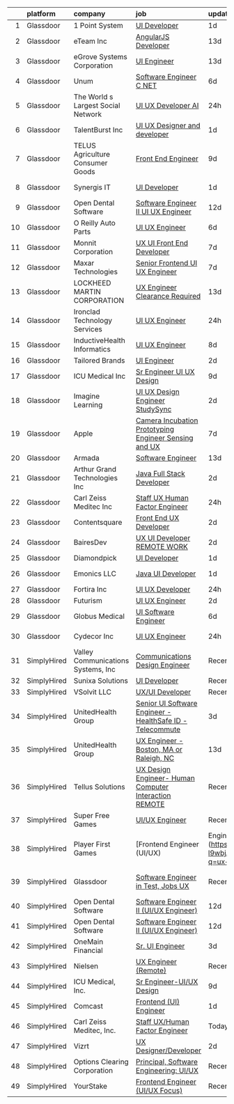 

|    | platform    | company                            | job                                                                                                                                                                                                                                                                                                                                                                                                                                                                                                                                                                                                                                                                                                                                                                                                                                                                                                                                                           | update_time   | location                |
|---:|:------------|:-----------------------------------|:--------------------------------------------------------------------------------------------------------------------------------------------------------------------------------------------------------------------------------------------------------------------------------------------------------------------------------------------------------------------------------------------------------------------------------------------------------------------------------------------------------------------------------------------------------------------------------------------------------------------------------------------------------------------------------------------------------------------------------------------------------------------------------------------------------------------------------------------------------------------------------------------------------------------------------------------------------------|:--------------|:------------------------|
|  1 | Glassdoor   | 1 Point System                     | [UI Developer](https://www.glassdoor.com/partner/jobListing.htm?pos=110&ao=1136043&s=58&guid=0000018267a2dc63bcc5d640abff4042&src=GD_JOB_AD&t=SR&vt=w&ea=1&cs=1_f989d4d7&cb=1659596103144&jobListingId=1008047202737&jrtk=3-0-1g9jq5n53kui8801-1g9jq5n5hkbl5800-c08416e370124963-)                                                                                                                                                                                                                                                                                                                                                                                                                                                                                                                                                                                                                                                                            | 1d            | Dallas, TX              |
|  2 | Glassdoor   | eTeam Inc                          | [AngularJS Developer](https://www.glassdoor.com/partner/jobListing.htm?pos=129&ao=1136043&s=58&guid=0000018267a2dc63bcc5d640abff4042&src=GD_JOB_AD&t=SR&vt=w&cs=1_58992c7e&cb=1659596103148&jobListingId=1008021028366&jrtk=3-0-1g9jq5n53kui8801-1g9jq5n5hkbl5800-9acab01b8e15cc1b-)                                                                                                                                                                                                                                                                                                                                                                                                                                                                                                                                                                                                                                                                          | 13d           | Indianapolis, IN        |
|  3 | Glassdoor   | eGrove Systems Corporation         | [UI Engineer](https://www.glassdoor.com/partner/jobListing.htm?pos=114&ao=1136043&s=58&guid=0000018267a2dc63bcc5d640abff4042&src=GD_JOB_AD&t=SR&vt=w&ea=1&cs=1_16599190&cb=1659596103146&jobListingId=1008020297560&jrtk=3-0-1g9jq5n53kui8801-1g9jq5n5hkbl5800-7c73ca502d9e28ee-)                                                                                                                                                                                                                                                                                                                                                                                                                                                                                                                                                                                                                                                                             | 13d           | Sunnyvale, CA           |
|  4 | Glassdoor   | Unum                               | [Software Engineer   C   NET](https://www.glassdoor.com/partner/jobListing.htm?pos=107&ao=1110586&s=58&guid=0000018267a2dc63bcc5d640abff4042&src=GD_JOB_AD&t=SR&vt=w&cs=1_21ab92c1&cb=1659596103143&jobListingId=1008036446001&cpc=334ABAF5D42DC775&jrtk=3-0-1g9jq5n53kui8801-1g9jq5n5hkbl5800-18d0d580e9e8f445--6NYlbfkN0AV9isdB2iNFq7MNITge-w_AXqD4hA-KRfbVtwUipZE1ZWY5PljmcgHbqeUxv3vkM8uuvRF5AhZ0wVthxh8_TkDDCMtNvLgjDldLjROH3unD9AKU9NB89bqG-36YLN8ZrT1APrCYyiJuPU8zDUBdPJd_yXT3ryANcXWfTa8tlka_CD7zIp4FKMTBHxEPy5FkxjW_fJ_4khNgG9XsHUF47F2E3nsHIQ0SVmTm1a1WcorIhvZNqJ3j48KOcdwjDBsksTOWtZvyi2B0JdkI7Aaj7ECjNbyJfVxpIeKgDfTcf6P9SsHtuOTExCJuKWHhQjBZuIwRw88-hkpnRN7mAuTqlmLWqOntbPgUBQJ_DvLxm4sxIzii_9IpmQ9xzgjkyiM_mfJr_vP1iIpb4fIQoS64g0xpHhQRoLDnHcIMBozzW0HTy4kh-YrKmsHp8NVpMyRzKaWAw4Xcf-D0rY0qfyZ_tZ3-P2c1aQx-l5qgd8Emj8I3JtGWRS1MCUylRhji7UAFED0k9RHrpc-RJxNxLoj4j15yjRKcM7mRL3Nqs3jTPyTK-keXQjS_Bmx)                                             | 6d            | Columbia, SC            |
|  5 | Glassdoor   | The World s Largest Social Network | [UI UX Developer  AI ](https://www.glassdoor.com/partner/jobListing.htm?pos=105&ao=1110586&s=58&guid=0000018267a2dc63bcc5d640abff4042&src=GD_JOB_AD&t=SR&vt=w&ea=1&cs=1_6923e4ce&cb=1659596103143&jobListingId=1008051839425&cpc=6A22310A23505C64&jrtk=3-0-1g9jq5n53kui8801-1g9jq5n5hkbl5800-d9365ae750555d3e--6NYlbfkN0DSgjPPcnEdvoK3uuxfISLALE6pB1FR7YSHOr_tSg5_QGIhoz_2VqUepdcKLBLI_zTmWHDhUTUAoNU7SQJ61YSP2XWsL8yTcs_iCojs6THTbDr4b7XoUevyqv1pF-BrqkP_aT09Fm9zRhZmd9TJIKMVRWL-z_WZbCkW6npKJR-HEdCYCBjXGVLvU90Hs1Qf6p43N0BHU0PI2r3NtFAZV7ZN1bY9L9pwVnTdXeRXJEisbBxu81G3v2lW-ROt-4qxi_uX0zRl3LxYsnT7pQOTNOqGBR8dTM7mK3aRbaiDdK4QBdzLVpnyWFnijUOcpqtymz0lqnKFAijbr3Y3L1u9EWmh6qEOyzgjHTC90csotGBxXUUuvrB7NJv0UCueJr8ZMG24_kNGCuwcsM6wkUdezIy0OyFrKNM_GFm33Cf4ZEStT-VvYKQMD1sLUKQ3YfinFmboc82mGrRzwzZVn_8PvTx7AqNEDr4KVtErvPoXx37VOLQjHM0W2zPvjljJh_nh36wCf4v-3cXjaMm2TtQ98tJ7pKz6oBS6zoWebNUzQIOfqoc1DpYP8xasFj2tg0pLfDfCc0tZYHWn260vOtLWvKRKFe85-K3iD8g%3D) | 24h           | San Francisco, CA       |
|  6 | Glassdoor   | TalentBurst  Inc                   | [UI UX Designer and developer](https://www.glassdoor.com/partner/jobListing.htm?pos=109&ao=1110586&s=58&guid=0000018267a2dc63bcc5d640abff4042&src=GD_JOB_AD&t=SR&vt=w&ea=1&cs=1_9aff3763&cb=1659596103144&jobListingId=1008047688845&cpc=9908D8D4413DBB8A&jrtk=3-0-1g9jq5n53kui8801-1g9jq5n5hkbl5800-c19131d2b6aa5c77--6NYlbfkN0AytblDjMhCTRr2PwXSTF3LlCyagmIhB_qBKYhkTsU9J4j-aDqg0RcWxkUazY88fGFLf9iiaPH9fpaA4Dth9LjNAJ4hqqnvczwp4ANutwHwIZB_z_QdjZmO9wX3F_9kz5iIOQx6GfTxPriYjkVLuXwl9PNClcCTNLZXYiWR-TfQAFy--gQyN9Z5NVkLKYxd6Tx6a-M594_w1-O-mGgz7VJk-U3fUu_fhzb6iS1643budisw6YDBx6p9N557tx8UuB_-T0-M6d-SvuVq3PQC8PNSmbaQvN2Rxjyp4HiwbBkOkZ_uUYCukuzgM-JiqYW4MCxW5jDO7vYM5MQ2yBm93rzJgDe5ZWVNV_c0-RkDWx5jCYvOMjOLwyT7IpcUfiMTVUMoyg9G-JAB_X95T3yR7tknHc01UKKZpw-2atA_axxl9M3c026WPyZyGC-S9PIVQBoW3Bc5TuPbC5JdDOvWL2Pj-4eD-bq1n9FnAoNG2ka1Nvu6Qs4nr3LebNisWNbOWY5R7e1P5iC8uA%3D%3D)                                                                           | 1d            | Phoenix, AZ             |
|  7 | Glassdoor   | TELUS Agriculture   Consumer Goods | [Front End Engineer](https://www.glassdoor.com/partner/jobListing.htm?pos=124&ao=1136043&s=58&guid=0000018267a2dc63bcc5d640abff4042&src=GD_JOB_AD&t=SR&vt=w&ea=1&cs=1_45fb75a9&cb=1659596103148&jobListingId=1008029111950&jrtk=3-0-1g9jq5n53kui8801-1g9jq5n5hkbl5800-3d8cdcc4b5e01ba3-)                                                                                                                                                                                                                                                                                                                                                                                                                                                                                                                                                                                                                                                                      | 9d            | Remote                  |
|  8 | Glassdoor   | Synergis IT                        | [UI Developer](https://www.glassdoor.com/partner/jobListing.htm?pos=115&ao=1136043&s=58&guid=0000018267a2dc63bcc5d640abff4042&src=GD_JOB_AD&t=SR&vt=w&ea=1&cs=1_825cbe45&cb=1659596103146&jobListingId=1008047975947&jrtk=3-0-1g9jq5n53kui8801-1g9jq5n5hkbl5800-91577a42ef6c1210-)                                                                                                                                                                                                                                                                                                                                                                                                                                                                                                                                                                                                                                                                            | 1d            | Pittsburgh, PA          |
|  9 | Glassdoor   | Open Dental Software               | [Software Engineer II  UI UX Engineer ](https://www.glassdoor.com/partner/jobListing.htm?pos=102&ao=1110586&s=58&guid=0000018267a2dc63bcc5d640abff4042&src=GD_JOB_AD&t=SR&vt=w&ea=1&cs=1_821a3416&cb=1659596103143&jobListingId=1008022827146&cpc=33AFB7EF5A21FBC5&jrtk=3-0-1g9jq5n53kui8801-1g9jq5n5hkbl5800-eeb957c2d2c37376--6NYlbfkN0AKPWZsiSsGVsCbCuz671PqLeCoc4zvkJCuGTk5psuLhccuF8TL43NgKKJDuW9RFOazQhs4XfnXiEbJ18pBGbXdri6ypvQzlDoZpu7F88I5a7h_07Dmr7u6BNZpbXjmUN1x2Uq2jvWgERnOlT1h8swnYsgACBEksXNRNKnepB4Km1f9Ouq_4X5fROsz0h14QhKqZFq_pyItAIkbOi1lLIBBYJGf_l3gPn2kwEodDQreE5Sr3V1MpoHozGb63hw_6p6QgsxFcUztchaneDjI5UBzcMgiWjqBoTfaWSvc3pFztLtLvWmzhGP3bd9el2SZpUET7O0jCAMM_51OY01tPR74A7jYnAicpNInM_t7H92CckWxi8xYXqRqF2iqx06reI_jjQTvhIUcBc59ONSW5DrQQdVIJrr5ruOoiiG2NLOU-ejRINFOq1NbzAVLhSwPqVvx8Su4KadecdlT2GReseRYdZZy25gmvb7sWpxtNqT_l5zgTYEokmvZzTjjCKv7LC5O6F730pOE03UkVT_3i8YCOSMesAQlWZc%3D)                                                | 12d           | Salem, OR               |
| 10 | Glassdoor   | O Reilly Auto Parts                | [UI UX Engineer](https://www.glassdoor.com/partner/jobListing.htm?pos=111&ao=1136043&s=58&guid=0000018267a2dc63bcc5d640abff4042&src=GD_JOB_AD&t=SR&vt=w&cs=1_23c3f524&cb=1659596103145&jobListingId=1008035971670&jrtk=3-0-1g9jq5n53kui8801-1g9jq5n5hkbl5800-2f93c3754b8840b2-)                                                                                                                                                                                                                                                                                                                                                                                                                                                                                                                                                                                                                                                                               | 6d            | Springfield, MO         |
| 11 | Glassdoor   | Monnit Corporation                 | [UX UI Front End Developer](https://www.glassdoor.com/partner/jobListing.htm?pos=128&ao=1136043&s=58&guid=0000018267a2dc63bcc5d640abff4042&src=GD_JOB_AD&t=SR&vt=w&ea=1&cs=1_6b8c0677&cb=1659596103148&jobListingId=1008033971892&jrtk=3-0-1g9jq5n53kui8801-1g9jq5n5hkbl5800-8bf7238e0d93fee7-)                                                                                                                                                                                                                                                                                                                                                                                                                                                                                                                                                                                                                                                               | 7d            | Salt Lake City, UT      |
| 12 | Glassdoor   | Maxar Technologies                 | [Senior Frontend UI UX Engineer](https://www.glassdoor.com/partner/jobListing.htm?pos=120&ao=1136043&s=58&guid=0000018267a2dc63bcc5d640abff4042&src=GD_JOB_AD&t=SR&vt=w&cs=1_41cb44b6&cb=1659596103147&jobListingId=1008033373406&jrtk=3-0-1g9jq5n53kui8801-1g9jq5n5hkbl5800-0ae6ac35b290c7f9-)                                                                                                                                                                                                                                                                                                                                                                                                                                                                                                                                                                                                                                                               | 7d            | Remote                  |
| 13 | Glassdoor   | LOCKHEED MARTIN CORPORATION        | [UX Engineer   Clearance Required](https://www.glassdoor.com/partner/jobListing.htm?pos=125&ao=1136043&s=58&guid=0000018267a2dc63bcc5d640abff4042&src=GD_JOB_AD&t=SR&vt=w&cs=1_21b98e85&cb=1659596103148&jobListingId=1008021530809&jrtk=3-0-1g9jq5n53kui8801-1g9jq5n5hkbl5800-307a90135cc4d364-)                                                                                                                                                                                                                                                                                                                                                                                                                                                                                                                                                                                                                                                             | 13d           | Annapolis Junction, MD  |
| 14 | Glassdoor   | Ironclad Technology Services       | [UI UX Engineer](https://www.glassdoor.com/partner/jobListing.htm?pos=116&ao=1136043&s=58&guid=0000018267a2dc63bcc5d640abff4042&src=GD_JOB_AD&t=SR&vt=w&cs=1_b179e7e3&cb=1659596103146&jobListingId=1008050634246&jrtk=3-0-1g9jq5n53kui8801-1g9jq5n5hkbl5800-89c2c3b48b3b8aca-)                                                                                                                                                                                                                                                                                                                                                                                                                                                                                                                                                                                                                                                                               | 24h           | Springfield, VA         |
| 15 | Glassdoor   | InductiveHealth Informatics        | [UI UX Engineer](https://www.glassdoor.com/partner/jobListing.htm?pos=130&ao=1136043&s=58&guid=0000018267a2dc63bcc5d640abff4042&src=GD_JOB_AD&t=SR&vt=w&ea=1&cs=1_af92ec3f&cb=1659596103148&jobListingId=1008032302378&jrtk=3-0-1g9jq5n53kui8801-1g9jq5n5hkbl5800-9c089c41a43366ae-)                                                                                                                                                                                                                                                                                                                                                                                                                                                                                                                                                                                                                                                                          | 8d            | Atlanta, GA             |
| 16 | Glassdoor   | Tailored Brands                    | [UI Engineer](https://www.glassdoor.com/partner/jobListing.htm?pos=121&ao=1136043&s=58&guid=0000018267a2dc63bcc5d640abff4042&src=GD_JOB_AD&t=SR&vt=w&cs=1_9bb4b9ea&cb=1659596103147&jobListingId=1008045124292&jrtk=3-0-1g9jq5n53kui8801-1g9jq5n5hkbl5800-598054b7580335cf-)                                                                                                                                                                                                                                                                                                                                                                                                                                                                                                                                                                                                                                                                                  | 2d            | Fremont, CA             |
| 17 | Glassdoor   | ICU Medical  Inc                   | [Sr Engineer UI UX Design](https://www.glassdoor.com/partner/jobListing.htm?pos=101&ao=1110586&s=58&guid=0000018267a2dc63bcc5d640abff4042&src=GD_JOB_AD&t=SR&vt=w&ea=1&cs=1_6724e243&cb=1659596103142&jobListingId=1008028829700&cpc=9E07EA4F56BF0F3C&jrtk=3-0-1g9jq5n53kui8801-1g9jq5n5hkbl5800-f58bed27097db234--6NYlbfkN0DKLGbq8IuywZhlRPDEu_l-kU269d3FotGI5zF1ovesoIDUTtUJS0iz7kvnrgV9c7X8NvJylGwv8PqAC_H61RidMI8WjT4QHLwaRBJIwzCbj7OYHPng8b-vA1a-W2FBWcBtPh-8uQ-qMOPgBUhnlmDWjvKUt-m7jW8nFbMs3gcGxN2DupSwe9409H8Fo5c2J52u2VFlolE-sz3KqksF7hD4g4fS-fc5ybfbQ8j2xxAnBrukCMkfla706oVS1KKMPzo5kf9gUE_JDBvH_uff3Xbqa9WSGq_eXhnHo1g1T12GSmAFj5cPsHNMMuddV8YyirOifQfdcVpx-ERrsj4cqM4SAu3kd2mkAlEhLwepLXzZM3jq4ALxb2rAmChcKXrpjYrpoqVdbAkeIbPEOnOoU43xhmor6lNdAKWO9Rs8JR0NiSke3JhZ2YMff4y-chS7fx9dlKxjxIfnFeLIjDiBaDtjn9724HAt3Fz9pHT7p7EmgnaTRxt_8touTUJFm_nfBRpnSOOGu467KA%3D%3D)                                                                               | 9d            | San Diego, CA           |
| 18 | Glassdoor   | Imagine Learning                   | [UI UX Design Engineer  StudySync](https://www.glassdoor.com/partner/jobListing.htm?pos=103&ao=1110586&s=58&guid=0000018267a2dc63bcc5d640abff4042&src=GD_JOB_AD&t=SR&vt=w&cs=1_e8a61dc8&cb=1659596103142&jobListingId=1008045497654&cpc=BAB9AA3F436D8911&jrtk=3-0-1g9jq5n53kui8801-1g9jq5n5hkbl5800-522601fbb3837d6c--6NYlbfkN0Bchr_UY39KtSsAjKsJo0AokNYr_kAedn9WnI5WlzggsRMp4ocCeSu2E_MKtxs09_ltkQxzu0o86BoO7CmL42CoszS4R6oRJmAG4dgadOWOHaKmJMQ34q0WR2dlS0mpPrEXWM7u7jMAmGDN0sSAj-ITJlyKTyxMNACt1udVeVElQ2Jb776CtRTECKbb-3FviIvjzclCtpkKlTX2zbtKAQT2zTiQgYjCZP5WZWSsJc9E-eBCekChNJlN4n-zjjyqPxhiJkPMiOG1HdHSIbIC3X52VX0rYRRdU2fuXRjy3C8-zaMxY9IfRYWK7g_FxKm9CixkhBIF5i3wFQRVtF-aNFZeUSi4RNqfDzvJBPLOH23VO2TJtcN5UpAjaHgytoUxvfcrRk_XN12CGFU-msZZfxihP8p4p9t5IEmVqLCgHIok9Jd8y0_zXx2LzrV8_iDx6mCORbhC29DCiEgQhOlOMipeVN_fJzilAnVb8xCNrKdCESuEphQ8kf9TlT8GWCjr1sg0cnfvwbTFuLV1ufGZwx06HE3129kjBFgfiHGjp72PdcCHmRTV4bUv-RjwCyMXDDgGSZWlEJ7tq0MZe2iSh2g0)        | 2d            | Denver, CO              |
| 19 | Glassdoor   | Apple                              | [Camera Incubation Prototyping Engineer  Sensing and UX ](https://www.glassdoor.com/partner/jobListing.htm?pos=127&ao=1136043&s=58&guid=0000018267a2dc63bcc5d640abff4042&src=GD_JOB_AD&t=SR&vt=w&cs=1_addee117&cb=1659596103148&jobListingId=1008034509841&jrtk=3-0-1g9jq5n53kui8801-1g9jq5n5hkbl5800-ea025186337fb223-)                                                                                                                                                                                                                                                                                                                                                                                                                                                                                                                                                                                                                                      | 7d            | Cupertino, CA           |
| 20 | Glassdoor   | Armada                             | [Software Engineer](https://www.glassdoor.com/partner/jobListing.htm?pos=106&ao=1110586&s=58&guid=0000018267a2dc63bcc5d640abff4042&src=GD_JOB_AD&t=SR&vt=w&ea=1&cs=1_f199b8cf&cb=1659596103143&jobListingId=1008020492544&cpc=0C139D4CAD5A6DB2&jrtk=3-0-1g9jq5n53kui8801-1g9jq5n5hkbl5800-d40f8ff38043d14f--6NYlbfkN0CtI8A3BfIRcWGV3-_GlBEla5W6J51CR4KEa_NuODiGYd6QL0tI_KWgQ9NWcPTc8FI36w-uJHyLeOtNV7vLlkw7gYtDJhwD2LBvkyBDv82dZ_UiK2Xqd-K_GAMmUxYaIZFqYpzSY--jSyzk4mIv4qs8orUq9p9PBcr2IhoLXr6hxuTYQtbWHS6G-aTQHq45BhVflQDSmJtbNHGXXx0apUZWoUG5bk71X9qAS4r9DZgsDfTU4INT-zvW7cHBVydTCw9l6BYNOlPEbkW3J2cvtvzequrmoioeJhB7InJtRuQJwcFaIqsYIk_6V6xKn0f8doiAK6mbt7mEje8QMRlcqL2xrJMYosCg4qtgBRLRB2AGtarw00VkpBoeCj880rftSrn18ak1SX26CGESj9RGsY1oKrSQz-lieB0i43Wer4-JtAJDJGOToIHunqo9YAs6pZCKYtBzoNPStE0MBVzlyBA2WUAXMCNLOkPppPvTKJk_5HYMQU5NoWnGtG17JV0Oc6L-AOqRilSCew%3D%3D)                                                                                      | 13d           | Remote                  |
| 21 | Glassdoor   | Arthur Grand Technologies Inc      | [Java Full Stack Developer](https://www.glassdoor.com/partner/jobListing.htm?pos=117&ao=1136043&s=58&guid=0000018267a2dc63bcc5d640abff4042&src=GD_JOB_AD&t=SR&vt=w&ea=1&cs=1_b7e86fe0&cb=1659596103146&jobListingId=1008044980654&jrtk=3-0-1g9jq5n53kui8801-1g9jq5n5hkbl5800-57117eae8e36b7ab-)                                                                                                                                                                                                                                                                                                                                                                                                                                                                                                                                                                                                                                                               | 2d            | Tampa, FL               |
| 22 | Glassdoor   | Carl Zeiss Meditec  Inc            | [Staff UX Human Factor Engineer](https://www.glassdoor.com/partner/jobListing.htm?pos=112&ao=1136043&s=58&guid=0000018267a2dc63bcc5d640abff4042&src=GD_JOB_AD&t=SR&vt=w&ea=1&cs=1_bf9a6cfe&cb=1659596103145&jobListingId=1008050511135&jrtk=3-0-1g9jq5n53kui8801-1g9jq5n5hkbl5800-e79e7a3cde934879-)                                                                                                                                                                                                                                                                                                                                                                                                                                                                                                                                                                                                                                                          | 24h           | Remote                  |
| 23 | Glassdoor   | Contentsquare                      | [Front End UX Developer](https://www.glassdoor.com/partner/jobListing.htm?pos=118&ao=1136043&s=58&guid=0000018267a2dc63bcc5d640abff4042&src=GD_JOB_AD&t=SR&vt=w&ea=1&cs=1_906e78a2&cb=1659596103146&jobListingId=1008045532698&jrtk=3-0-1g9jq5n53kui8801-1g9jq5n5hkbl5800-7a6215e296dc2f2e-)                                                                                                                                                                                                                                                                                                                                                                                                                                                                                                                                                                                                                                                                  | 2d            | New York, NY            |
| 24 | Glassdoor   | BairesDev                          | [UX UI Developer   REMOTE WORK](https://www.glassdoor.com/partner/jobListing.htm?pos=104&ao=1110586&s=58&guid=0000018267a2dc63bcc5d640abff4042&src=GD_JOB_AD&t=SR&vt=w&cs=1_daf49687&cb=1659596103143&jobListingId=1008044250161&cpc=AC285F3A3ECA6BB0&jrtk=3-0-1g9jq5n53kui8801-1g9jq5n5hkbl5800-5cd28fb1923bdcce--6NYlbfkN0BfEGkshao4EhrCCf7LYqKO8VNtf9vkQrewuI3DmTR_-G3zJxSBeo1ORWaJUaUR2cIFh6--aYXCpyL1PGs27zPd2oaooh4lmDNAPaF7RqrqJ2946V5F2vfYApF_Mj9PscxqD0hWk8Px_Xhw_6RRI73XYeUcKFPeHr0rG2fjsPTRMUJXNsKBCWYjUdsZXikjxd-wVj9ldP81REK9v0SZjXNb9KUg9zS8BSHRnBidjjgU-Rc8OERVJvLyrllBbIvlF4F5LflGHjP_DX9MlpjBp6vKnpw4fHSejDi__7KogZADKMxTHHBJsjVUHX5UXUxAHGaSWHM18u63N9QJtDXNEWlHtu7siG6VmTY32WoZsQHfsvf8MfV0tURTT23T6gub2fn5eWIDOCpzrGP4P5Z1QM8f-qDTzng9X76KaQiWSKryCR8mzXJrc75piKseM-FPFWlozSSDpUaWIkCyiLydFaWhhDia8cMBpCt0d_RF-p3GN0901BX9GevWbbJx3FhwWogY2vDtkUCepcFrSVH-QC80n5PYlk8MkrwvJgp-FtblevsRetdgQeUg9X_rYPVQCOsh9dT5fPSHrydIuzaHCjiH)           | 2d            | Los Angeles, CA         |
| 25 | Glassdoor   | Diamondpick                        | [UI Developer](https://www.glassdoor.com/partner/jobListing.htm?pos=123&ao=1136043&s=58&guid=0000018267a2dc63bcc5d640abff4042&src=GD_JOB_AD&t=SR&vt=w&ea=1&cs=1_3e95c06b&cb=1659596103148&jobListingId=1008047456961&jrtk=3-0-1g9jq5n53kui8801-1g9jq5n5hkbl5800-ece969e3fad27d63-)                                                                                                                                                                                                                                                                                                                                                                                                                                                                                                                                                                                                                                                                            | 1d            | Remote                  |
| 26 | Glassdoor   | Emonics LLC                        | [Java UI Developer](https://www.glassdoor.com/partner/jobListing.htm?pos=119&ao=1136043&s=58&guid=0000018267a2dc63bcc5d640abff4042&src=GD_JOB_AD&t=SR&vt=w&ea=1&cs=1_77ac761e&cb=1659596103147&jobListingId=1008047227132&jrtk=3-0-1g9jq5n53kui8801-1g9jq5n5hkbl5800-46fa8f38133bca8f-)                                                                                                                                                                                                                                                                                                                                                                                                                                                                                                                                                                                                                                                                       | 1d            | Jersey City, NJ         |
| 27 | Glassdoor   | Fortira Inc                        | [UI UX Developer](https://www.glassdoor.com/partner/jobListing.htm?pos=108&ao=1110586&s=58&guid=0000018267a2dc63bcc5d640abff4042&src=GD_JOB_AD&t=SR&vt=w&ea=1&cs=1_4777948e&cb=1659596103143&jobListingId=1008050592302&cpc=AC285F3A3ECA6BB0&jrtk=3-0-1g9jq5n53kui8801-1g9jq5n5hkbl5800-7abf4c0cf23dcb8c--6NYlbfkN0CJawNah7prVHbQcB97Gt_E-GEXdrynpKNuJXKWSYkVy9e8KvcvT0u09IlR2rM1neX9tb893uru-klDnB7Lj7i8FUbW8wqipV3NmwMBHZHVT2Lo1swGhDQ68P93de_Et7kwGs6zsa2224HHcF0vLFqo0WC4fy5wwEsQscf2KCN8z5Wz7-tW3LJRsFMtsuvzl9dQH1yKMD8gFSIWpdQEYlXx3FB91XYuyl-EuT-mqiyXf6Z0wW-pRTtlx48OhkLNN4yqqS5Ha_eLenswn10PFsaNqShtWiTWQqH57R6V2rO-sEQIR9F6aISLqtuy_vxAtD4sURtp0bY15i9W7n6QLkXKabYe5asgH5PXXnnJ2HFiWp5E4_Y0hFVFirpOXrYWd6mYxs7WGMSJHZS4yhvYcjjsViaWYzTIRA-_MqQspoCbqoCrgAsXgs35fvPxM3fCVvh0LnXOx8VPth1nR_lY2dkdcB8EMKb5y5QcMfxDN7MWlopX3Z-hsEh5tT1vO2J0XadW2kzmygKZfw%3D%3D)                                                                                        | 24h           | Remote                  |
| 28 | Glassdoor   | Futurism                           | [UI UX Engineer](https://www.glassdoor.com/partner/jobListing.htm?pos=126&ao=1136043&s=58&guid=0000018267a2dc63bcc5d640abff4042&src=GD_JOB_AD&t=SR&vt=w&cs=1_abf903ac&cb=1659596103148&jobListingId=1008043512958&jrtk=3-0-1g9jq5n53kui8801-1g9jq5n5hkbl5800-fa35facede775b76-)                                                                                                                                                                                                                                                                                                                                                                                                                                                                                                                                                                                                                                                                               | 2d            | Atlanta, GA             |
| 29 | Glassdoor   | Globus Medical                     | [UI Software Engineer](https://www.glassdoor.com/partner/jobListing.htm?pos=122&ao=1136043&s=58&guid=0000018267a2dc63bcc5d640abff4042&src=GD_JOB_AD&t=SR&vt=w&cs=1_fd41e5c9&cb=1659596103147&jobListingId=1008035727245&jrtk=3-0-1g9jq5n53kui8801-1g9jq5n5hkbl5800-5d4470f62637d6c9-)                                                                                                                                                                                                                                                                                                                                                                                                                                                                                                                                                                                                                                                                         | 6d            | Audubon, PA             |
| 30 | Glassdoor   | Cydecor  Inc                       | [UI UX Engineer](https://www.glassdoor.com/partner/jobListing.htm?pos=113&ao=1136043&s=58&guid=0000018267a2dc63bcc5d640abff4042&src=GD_JOB_AD&t=SR&vt=w&cs=1_6fb02109&cb=1659596103145&jobListingId=1008050142571&jrtk=3-0-1g9jq5n53kui8801-1g9jq5n5hkbl5800-bdc28d82a860b5b6-)                                                                                                                                                                                                                                                                                                                                                                                                                                                                                                                                                                                                                                                                               | 24h           | Springfield, VA         |
| 31 | SimplyHired | Valley Communications Systems, Inc | [Communications Design Engineer](https://www.simplyhired.com/job/AUo7E07w2klkxUe_MpJEXKAe3q6D53g2ij9loL_ldPaRLYQDHOrlRg?q=ux+engineer)                                                                                                                                                                                                                                                                                                                                                                                                                                                                                                                                                                                                                                                                                                                                                                                                                        | Recently      | Chicopee, MA            |
| 32 | SimplyHired | Sunixa Solutions                   | [UI Developer](https://www.simplyhired.com/job/AQDPNS8u-h6EOUds8cHLehIqZCVpwNipr_yQMf5KeqVAoVudYx6_8g?q=ux+engineer)                                                                                                                                                                                                                                                                                                                                                                                                                                                                                                                                                                                                                                                                                                                                                                                                                                          | Recently      | Remote                  |
| 33 | SimplyHired | VSolvit LLC                        | [UX/UI Developer](https://www.simplyhired.com/job/EosOInYNYtHWRBZ7AmldS_tcGIPRWvlVD7UQjhgw-JvdWNyEgw2WpQ?q=ux+engineer)                                                                                                                                                                                                                                                                                                                                                                                                                                                                                                                                                                                                                                                                                                                                                                                                                                       | Recently      | Remote                  |
| 34 | SimplyHired | UnitedHealth Group                 | [Senior UI Software Engineer - HealthSafe ID - Telecommute](https://www.simplyhired.com/job/d2l4tNVePFjnRL_8zkl6qPsi59UNfTVdofnWrdrhYLw13kHHgAFUjA?q=ux+engineer)                                                                                                                                                                                                                                                                                                                                                                                                                                                                                                                                                                                                                                                                                                                                                                                             | 3d            | Chicago, IL             |
| 35 | SimplyHired | UnitedHealth Group                 | [UX Engineer - Boston, MA or Raleigh, NC](https://www.simplyhired.com/job/2ZEBTTiJQjQ2HPWuU8lZ6pTOe9YpyFPqy8V8KKPPgL372TAGQg3dVw?q=ux+engineer)                                                                                                                                                                                                                                                                                                                                                                                                                                                                                                                                                                                                                                                                                                                                                                                                               | 13d           | Boston, MA              |
| 36 | SimplyHired | Tellus Solutions                   | [UX Design Engineer- Human Computer Interaction REMOTE](https://www.simplyhired.com/job/6uDSvGxlcLJ4TdC6QpkNz3PAYpRnrXPJ7g3G3-fIK9xylrblfb7xmQ?q=ux+engineer)                                                                                                                                                                                                                                                                                                                                                                                                                                                                                                                                                                                                                                                                                                                                                                                                 | Recently      | Remote                  |
| 37 | SimplyHired | Super Free Games                   | [UI/UX Engineer](https://www.simplyhired.com/job/_gXNFfBAUSHqJC39ZwdzmYzrDwHsRCo6rtLVYg8DszAe1ruIhcLJHQ?q=ux+engineer)                                                                                                                                                                                                                                                                                                                                                                                                                                                                                                                                                                                                                                                                                                                                                                                                                                        | Recently      | Remote +6 locations     |
| 38 | SimplyHired | Player First Games                 | [Frontend Engineer (UI/UX) | Engineering](https://www.simplyhired.com/job/6T1OaFvaD3bY-l9wbjAUK4tqrl6QMa94FPiVZ04_jLfYtZcxLpX2dw?q=ux+engineer)                                                                                                                                                                                                                                                                                                                                                                                                                                                                                                                                                                                                                                                                                                                                                                                                               | Recently      | Remote                  |
| 39 | SimplyHired | Glassdoor                          | [Software Engineer in Test, Jobs UX](https://www.simplyhired.com/job/i0A_EIZqVeUXUFk_rI8TI8MeDP4VofoSDp_FnAaHd91Hd8bFoHGzyA?q=ux+engineer)                                                                                                                                                                                                                                                                                                                                                                                                                                                                                                                                                                                                                                                                                                                                                                                                                    | Recently      | Austin, TX +5 locations |
| 40 | SimplyHired | Open Dental Software               | [Software Engineer II (UI/UX Engineer)](https://www.simplyhired.com/job/KrSZsBx_SjjDz8d8xZ4ruynUCXuiXnHKyWjvf492qQyvM4ynhqFvFw?q=ux+engineer)                                                                                                                                                                                                                                                                                                                                                                                                                                                                                                                                                                                                                                                                                                                                                                                                                 | 12d           | Salem, OR               |
| 41 | SimplyHired | Open Dental Software               | [Software Engineer II (UI/UX Engineer)](https://www.simplyhired.com/job/KrSZsBx_SjjDz8d8xZ4ruynUCXuiXnHKyWjvf492qQyvM4ynhqFvFw?q=ux+engineer)                                                                                                                                                                                                                                                                                                                                                                                                                                                                                                                                                                                                                                                                                                                                                                                                                 | 12d           | Salem, OR               |
| 42 | SimplyHired | OneMain Financial                  | [Sr. UI Engineer](https://www.simplyhired.com/job/XO44gmLE-ZLViE2sYo_uOUJ1eH2h1Akt03OgrAwWOxj2jzOQlJ--hQ?q=ux+engineer)                                                                                                                                                                                                                                                                                                                                                                                                                                                                                                                                                                                                                                                                                                                                                                                                                                       | 3d            | Dallas, TX              |
| 43 | SimplyHired | Nielsen                            | [UX Engineer (Remote)](https://www.simplyhired.com/job/E7XOUyiqv_YsDc2bnDdE0aJLi88Mn-ibDrvkkJ0su5zpqqk6PYK6QQ?q=ux+engineer)                                                                                                                                                                                                                                                                                                                                                                                                                                                                                                                                                                                                                                                                                                                                                                                                                                  | Recently      | United States           |
| 44 | SimplyHired | ICU Medical, Inc.                  | [Sr Engineer-UI/UX Design](https://www.simplyhired.com/job/XeoA4rhqVILJMeA0XvUlZpLXQhi4r3EBhanx_NiaHPhIN0HFFltudg?q=ux+engineer)                                                                                                                                                                                                                                                                                                                                                                                                                                                                                                                                                                                                                                                                                                                                                                                                                              | 9d            | San Diego, CA           |
| 45 | SimplyHired | Comcast                            | [Frontend (UI) Engineer](https://www.simplyhired.com/job/RYGmfZcSfOyqzHMUffU4c0hy9x6nfvHuTbcwV2bdhtcAGMgTZmLCkQ?q=ux+engineer)                                                                                                                                                                                                                                                                                                                                                                                                                                                                                                                                                                                                                                                                                                                                                                                                                                | 1d            | Philadelphia, PA        |
| 46 | SimplyHired | Carl Zeiss Meditec, Inc.           | [Staff UX/Human Factor Engineer](https://www.simplyhired.com/job/c3_O22TV9OnAd_EII3gVU4SbQPTLvnfvF2IQ0lKUc3Sv_HKAUmQ-dw?q=ux+engineer)                                                                                                                                                                                                                                                                                                                                                                                                                                                                                                                                                                                                                                                                                                                                                                                                                        | Today         | Remote                  |
| 47 | SimplyHired | Vizrt                              | [UX Designer/Developer](https://www.simplyhired.com/job/hFsWSJ8KB8iuYIOM6q2Ak1AriiYo2sSkyBKKegxqc2Hd58zLoGU8Yg?q=ux+engineer)                                                                                                                                                                                                                                                                                                                                                                                                                                                                                                                                                                                                                                                                                                                                                                                                                                 | 2d            | San Antonio, TX         |
| 48 | SimplyHired | Options Clearing Corporation       | [Principal, Software Engineering: UI/UX](https://www.simplyhired.com/job/6WRicnwhKtM4ghmIX48eFW9WlVHt5doMp2wkEyAG3W4q6Pq7hAvRsA?q=ux+engineer)                                                                                                                                                                                                                                                                                                                                                                                                                                                                                                                                                                                                                                                                                                                                                                                                                | Recently      | Chicago, IL             |
| 49 | SimplyHired | YourStake                          | [Frontend Engineer (UI/UX Focus)](https://www.simplyhired.com/job/7o5wFjcJLjexIyohvLJibZPVdB7ioIT0oO1DrEjbV0KZPcrfpP69OA?q=ux+engineer)                                                                                                                                                                                                                                                                                                                                                                                                                                                                                                                                                                                                                                                                                                                                                                                                                       | Recently      | Remote                  |